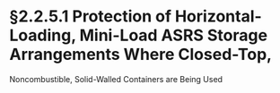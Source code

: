 # §2.2.5.1 Protection of Horizontal-Loading, Mini-Load ASRS Storage Arrangements Where Closed-Top,



Noncombustible, Solid-Walled Containers are Being Used